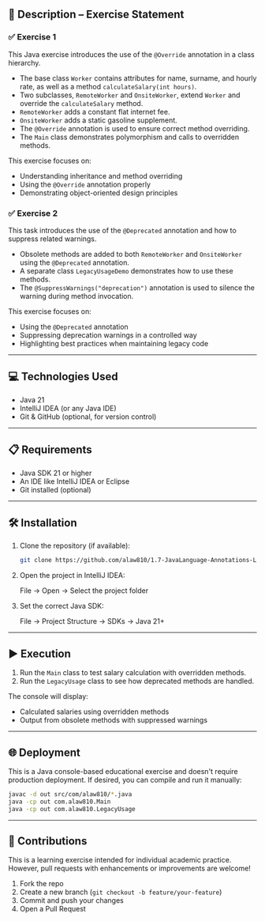 ## 📄 Description – Exercise Statement

### ✅ Exercise 1
This Java exercise introduces the use of the `@Override` annotation in a class hierarchy.

- The base class `Worker` contains attributes for name, surname, and hourly rate, as well as a method `calculateSalary(int hours)`.
- Two subclasses, `RemoteWorker` and `OnsiteWorker`, extend `Worker` and override the `calculateSalary` method.
- `RemoteWorker` adds a constant flat internet fee.
- `OnsiteWorker` adds a static gasoline supplement.
- The `@Override` annotation is used to ensure correct method overriding.
- The `Main` class demonstrates polymorphism and calls to overridden methods.

This exercise focuses on:
- Understanding inheritance and method overriding
- Using the `@Override` annotation properly
- Demonstrating object-oriented design principles

### ✅ Exercise 2
This task introduces the use of the `@Deprecated` annotation and how to suppress related warnings.

- Obsolete methods are added to both `RemoteWorker` and `OnsiteWorker` using the `@Deprecated` annotation.
- A separate class `LegacyUsageDemo` demonstrates how to use these methods.
- The `@SuppressWarnings("deprecation")` annotation is used to silence the warning during method invocation.

This exercise focuses on:
- Using the `@Deprecated` annotation
- Suppressing deprecation warnings in a controlled way
- Highlighting best practices when maintaining legacy code

---

## 💻 Technologies Used

- Java 21
- IntelliJ IDEA (or any Java IDE)
- Git & GitHub (optional, for version control)

---

## 📋 Requirements

- Java SDK 21 or higher
- An IDE like IntelliJ IDEA or Eclipse
- Git installed (optional)

---

## 🛠️ Installation

1. Clone the repository (if available):

   ```bash
   git clone https://github.com/alaw810/1.7-JavaLanguage-Annotations-Level1.git
   ```

2. Open the project in IntelliJ IDEA:

   File → Open → Select the project folder

3. Set the correct Java SDK:

   File → Project Structure → SDKs → Java 21+

---

## ▶️ Execution

1. Run the `Main` class to test salary calculation with overridden methods.
2. Run the `LegacyUsage` class to see how deprecated methods are handled.

The console will display:
- Calculated salaries using overridden methods
- Output from obsolete methods with suppressed warnings

---

## 🌐 Deployment

This is a Java console-based educational exercise and doesn't require production deployment. If desired, you can compile and run it manually:

```bash
javac -d out src/com/alaw810/*.java
java -cp out com.alaw810.Main
java -cp out com.alaw810.LegacyUsage
```

---

## 🤝 Contributions

This is a learning exercise intended for individual academic practice. However, pull requests with enhancements or improvements are welcome!

1. Fork the repo
2. Create a new branch (`git checkout -b feature/your-feature`)
3. Commit and push your changes
4. Open a Pull Request

